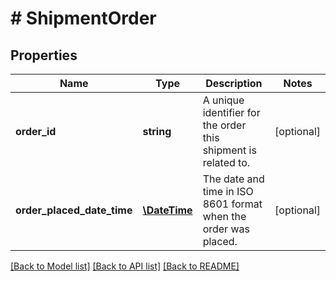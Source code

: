 # # ShipmentOrder

## Properties

Name | Type | Description | Notes
------------ | ------------- | ------------- | -------------
**order_id** | **string** | A unique identifier for the order this shipment is related to. | [optional]
**order_placed_date_time** | [**\DateTime**](\DateTime.md) | The date and time in ISO 8601 format when the order was placed. | [optional]

[[Back to Model list]](../../README.md#models) [[Back to API list]](../../README.md#endpoints) [[Back to README]](../../README.md)

